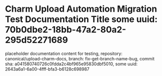# Charm Upload Automation Migration Test Documentation Title some uuid: 70b0dbe2-18bb-47a2-80a2-295d52271689
 placeholder documentation content for testing,  repository: canonical/upload-charm-docs,  branch: fix-get-branch-name-bug,  commit sha: a041580740726c0fdda2c4bf965e95830dbf5010,  some uuid: 2643a6a1-6a00-4fff-bfa3-b6128c698987